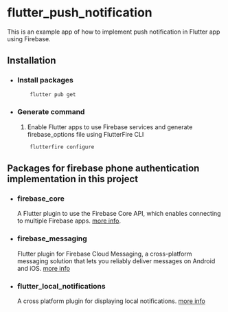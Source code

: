# flutter_push_notification

This is an example app of how to implement push notification in Flutter app using Firebase.

## Installation

- ### Install packages

  ```bash
      flutter pub get
  ```

- ### Generate command

  1. Enable Flutter apps to use Firebase services and generate firebase_options file using FlutterFire CLI

  ```bash
      flutterfire configure
  ```


## Packages for firebase phone authentication implementation in this project

- ### firebase_core

  A Flutter plugin to use the Firebase Core API, which enables connecting to multiple Firebase apps. [more info](https://pub.dev/packages/firebase_core).

- ### firebase_messaging

  Flutter plugin for Firebase Cloud Messaging, a cross-platform messaging solution that lets you reliably deliver messages on Android and iOS. [more info](https://pub.dev/packages/firebase_messaging)

- ### flutter_local_notifications
  A cross platform plugin for displaying local notifications. [more info](https://pub.dev/packages/flutter_local_notifications)
